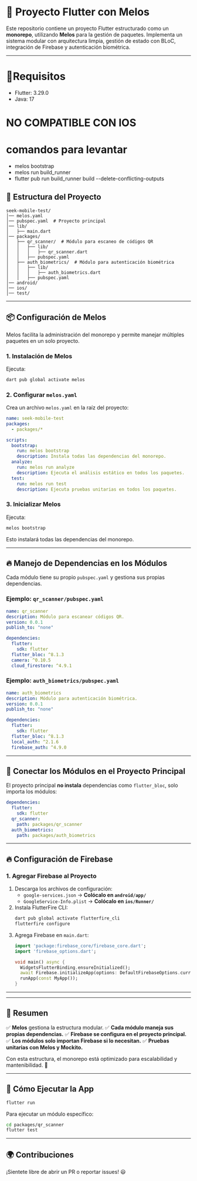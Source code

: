 # 📌 Proyecto Flutter con Melos

Este repositorio contiene un proyecto Flutter estructurado como un **monorepo**, utilizando **Melos** para la gestión de paquetes. Implementa un sistema modular con arquitectura limpia, gestión de estado con BLoC, integración de Firebase y autenticación biométrica.

---

# 📌Requisitos
- Flutter: 3.29.0
- Java: 17

# NO COMPATIBLE CON IOS


# comandos para levantar

- melos bootstrap
- melos run build_runner
- flutter pub run build_runner build --delete-conflicting-outputs 


## 🚀 **Estructura del Proyecto**
```
seek-mobile-test/
│── melos.yaml
│── pubspec.yaml  # Proyecto principal
│── lib/
│   ├── main.dart
│── packages/
│   ├── qr_scanner/  # Módulo para escaneo de códigos QR
│   │   ├── lib/
│   │   │   ├── qr_scanner.dart
│   │   ├── pubspec.yaml
│   ├── auth_biometrics/  # Módulo para autenticación biométrica
│   │   ├── lib/
│   │   │   ├── auth_biometrics.dart
│   │   ├── pubspec.yaml
│── android/
│── ios/
│── test/
```

---

## 📦 **Configuración de Melos**

Melos facilita la administración del monorepo y permite manejar múltiples paquetes en un solo proyecto.

### **1. Instalación de Melos**
Ejecuta:
```sh
dart pub global activate melos
```

### **2. Configurar `melos.yaml`**
Crea un archivo `melos.yaml` en la raíz del proyecto:
```yaml
name: seek-mobile-test
packages:
  - packages/*

scripts:
  bootstrap:
    run: melos bootstrap
    description: Instala todas las dependencias del monorepo.
  analyze:
    run: melos run analyze
    description: Ejecuta el análisis estático en todos los paquetes.
  test:
    run: melos run test
    description: Ejecuta pruebas unitarias en todos los paquetes.
```

### **3. Inicializar Melos**
Ejecuta:
```sh
melos bootstrap
```
Esto instalará todas las dependencias del monorepo.

---

## 🔥 **Manejo de Dependencias en los Módulos**
Cada módulo tiene su propio `pubspec.yaml` y gestiona sus propias dependencias.

### **Ejemplo: `qr_scanner/pubspec.yaml`**
```yaml
name: qr_scanner
description: Módulo para escanear códigos QR.
version: 0.0.1
publish_to: "none"

dependencies:
  flutter:
    sdk: flutter
  flutter_bloc: ^8.1.3
  camera: ^0.10.5
  cloud_firestore: ^4.9.1
```

### **Ejemplo: `auth_biometrics/pubspec.yaml`**
```yaml
name: auth_biometrics
description: Módulo para autenticación biométrica.
version: 0.0.1
publish_to: "none"

dependencies:
  flutter:
    sdk: flutter
  flutter_bloc: ^8.1.3
  local_auth: ^2.1.6
  firebase_auth: ^4.9.0
```

---

## 🔄 **Conectar los Módulos en el Proyecto Principal**
El proyecto principal **no instala** dependencias como `flutter_bloc`, solo importa los módulos:
```yaml
dependencies:
  flutter:
    sdk: flutter
  qr_scanner:
    path: packages/qr_scanner
  auth_biometrics:
    path: packages/auth_biometrics
```

---

## 🔥 **Configuración de Firebase**
### **1. Agregar Firebase al Proyecto**
1. Descarga los archivos de configuración:
   - `google-services.json` → **Colócalo en `android/app/`**
   - `GoogleService-Info.plist` → **Colócalo en `ios/Runner/`**
2. Instala FlutterFire CLI:
   ```sh
   dart pub global activate flutterfire_cli
   flutterfire configure
   ```
3. Agrega Firebase en `main.dart`:
   ```dart
   import 'package:firebase_core/firebase_core.dart';
   import 'firebase_options.dart';

   void main() async {
     WidgetsFlutterBinding.ensureInitialized();
     await Firebase.initializeApp(options: DefaultFirebaseOptions.currentPlatform);
     runApp(const MyApp());
   }
   ```

---



---

## 🎯 **Resumen**
✅ **Melos** gestiona la estructura modular.
✅ **Cada módulo maneja sus propias dependencias.**
✅ **Firebase se configura en el proyecto principal.**
✅ **Los módulos solo importan Firebase si lo necesitan.**
✅ **Pruebas unitarias con Melos y Mockito.**

Con esta estructura, el monorepo está optimizado para escalabilidad y mantenibilidad. 🚀

---

## 📖 **Cómo Ejecutar la App**
```sh
flutter run
```
Para ejecutar un módulo específico:
```sh
cd packages/qr_scanner
flutter test
```

---

## 🌍 **Contribuciones**
¡Sientete libre de abrir un PR o reportar issues! 😃


